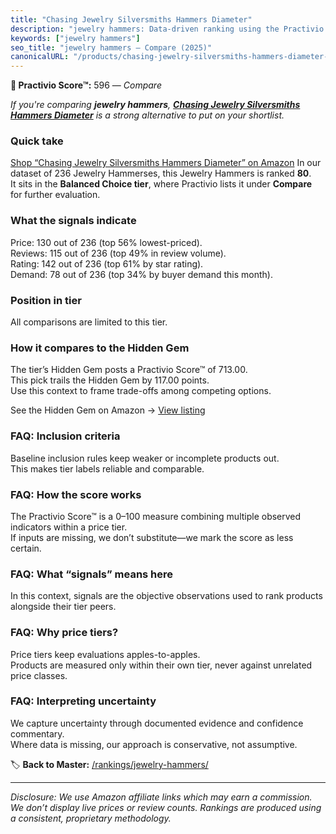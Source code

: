 ```yaml
---
title: "Chasing Jewelry Silversmiths Hammers Diameter"
description: "jewelry hammers: Data-driven ranking using the Practivio Score™. Positioned by quality, value, demand, findability, momentum."
keywords: ["jewelry hammers"]
seo_title: "jewelry hammers — Compare (2025)"
canonicalURL: "/products/chasing-jewelry-silversmiths-hammers-diameter-B00WY16A6Q/"
---
```


**🛒 Practivio Score™:** 596 — _Compare_


*If you're comparing **jewelry hammers**, **[Chasing Jewelry Silversmiths Hammers Diameter](https://www.amazon.com/dp/B00WY16A6Q?tag=practivio-20)** is a strong alternative to put on your shortlist.*
### Quick take
[Shop “Chasing Jewelry Silversmiths Hammers Diameter” on Amazon](https://www.amazon.com/dp/B00WY16A6Q?tag=practivio-20)
In our dataset of 236 Jewelry Hammerses, this Jewelry Hammers is ranked **80**.  
It sits in the **Balanced Choice tier**, where Practivio lists it under **Compare** for further evaluation.

### What the signals indicate
Price: 130 out of 236 (top 56% lowest-priced).  
Reviews: 115 out of 236 (top 49% in review volume).  
Rating: 142 out of 236 (top 61% by star rating).  
Demand: 78 out of 236 (top 34% by buyer demand this month).

### Position in tier
All comparisons are limited to this tier.

### How it compares to the Hidden Gem
The tier’s Hidden Gem posts a Practivio Score™ of 713.00.  
This pick trails the Hidden Gem by 117.00 points.  
Use this context to frame trade-offs among competing options.  

See the Hidden Gem on Amazon → [View listing](https://www.amazon.com/dp/B00943ROPS?tag=practivio-20)

### FAQ: Inclusion criteria
Baseline inclusion rules keep weaker or incomplete products out.  
This makes tier labels reliable and comparable.

### FAQ: How the score works
The Practivio Score™ is a 0–100 measure combining multiple observed indicators within a price tier.  
If inputs are missing, we don’t substitute—we mark the score as less certain.

### FAQ: What “signals” means here
In this context, signals are the objective observations used to rank products alongside their tier peers.

### FAQ: Why price tiers?
Price tiers keep evaluations apples-to-apples.  
Products are measured only within their own tier, never against unrelated price classes.

### FAQ: Interpreting uncertainty
We capture uncertainty through documented evidence and confidence commentary.  
Where data is missing, our approach is conservative, not assumptive.

<!-- Missing template for Compare/CompareWithinPriceClass -->


🏷️ **Back to Master:** [/rankings/jewelry-hammers/](/rankings/jewelry-hammers/)

---
_Disclosure: We use Amazon affiliate links which may earn a commission. We don’t display live prices or review counts. Rankings are produced using a consistent, proprietary methodology._
